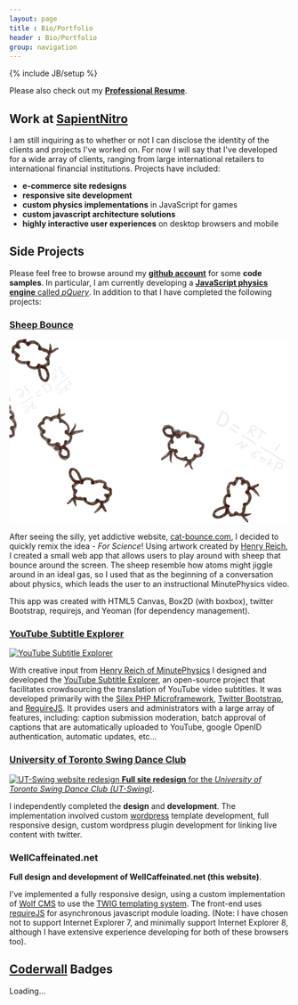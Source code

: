 ```yaml
---
layout: page
title : Bio/Portfolio
header : Bio/Portfolio
group: navigation
---
```

{% include JB/setup %}

Please also check out my [**Professional Resume**](https://docs.google.com/file/d/0B0upmpq7rS__REFFMFB6dTVSX0E/view).

## Work at [**SapientNitro**](http://www.sapient.com/en-us/sapientnitro.html)

I am still inquiring as to whether or not I can disclose the identity of the clients and projects I've worked on. For now I will say that I've developed for a wide array of clients, ranging from large international retailers to international financial institutions. Projects have included:

- **e-commerce site redesigns**
- **responsive site development**
- **custom physics implementations** in JavaScript for games
- **custom javascript architecture solutions**
- **highly interactive user experiences** on desktop browsers and mobile

## Side Projects

Please feel free to browse around my **[github account](https://github.com/wellcaffeinated)** for some **code samples**. In particular, I am currently developing a [**JavaScript physics engine** called *pQuery*](https://github.com/wellcaffeinated/pQuery). In addition to that I have completed the following projects:

### [Sheep Bounce](http://minutephysics.github.com/Sheep-Bounce/)

[![Sheep Bounce](/images/sheepbounce.gif)](http://minutephysics.github.com/Sheep-Bounce/)

After seeing the silly, yet addictive website, [cat-bounce.com](http://cat-bounce.com), I decided to quickly remix the idea - *For Science*! Using artwork created by [Henry Reich](http://minutephysics.com), I created a small web app that allows users to play around with sheep that bounce around the screen. The sheep resemble how atoms might jiggle around in an ideal gas, so I used that as the beginning of a conversation about physics, which leads the user to an instructional MinutePhysics video.

This app was created with HTML5 Canvas, Box2D (with boxbox), twitter Bootstrap, requirejs, and Yeoman (for dependency management).

### [YouTube Subtitle Explorer](/projects/youtube-subtitle-explorer)

[![YouTube Subtitle Explorer](http://content.screencast.com/users/jpalfr/folders/Jing/media/0f749363-70e4-46eb-9787-3d5561b58cfd/00000146.png)](/projects/youtube-subtitle-explorer)

With creative input from [Henry Reich of MinutePhysics](http://minutephysics.com) I designed and developed the [YouTube Subtitle Explorer](/projects/youtube-subtitle-explorer), an open-source project that facilitates crowdsourcing the translation of YouTube video subtitles. It was developed primarily with the [Silex PHP Microframework](http://silex.sensiolabs.org), [Twitter Bootstrap](http://twitter.github.com/bootstrap/index.html), and [RequireJS](http://requirejs.org). It provides users and administrators with a large array of features, including: caption submission moderation, batch approval of captions that are automatically uploaded to YouTube, google OpenID authentication, automatic updates, etc...

### [University of Toronto Swing Dance Club](http://ut-swing.info)

[![UT-Swing website redesign](http://content.screencast.com/users/jpalfr/folders/Jing/media/c5453262-762e-4a84-87e1-0554f1b56b42/00000126.png) **Full site redesign** for the *University of Toronto Swing Dance Club (UT-Swing)*](http://ut-swing.info). 

I independently completed the **design** and **development**. The implementation involved custom [wordpress](http://wordpress.org) template development, full responsive design, custom wordpress plugin development for linking live content with twitter.

### WellCaffeinated.net

**Full design and development of WellCaffeinated.net (this website)**. 

I've implemented a fully responsive design, using a custom implementation of [Wolf CMS](http://wolfcms.org) to use the [TWIG templating system](http://twig.sensiolabs.org). The front-end uses [requireJS](http://requirejs.org) for asynchronous javascript module loading. (Note: I have chosen not to support Internet Explorer 7, and minimally support Internet Explorer 8, although I have extensive experience developing for both of these browsers too).

## [Coderwall](https://coderwall.com/wellcaffeinated) Badges

<div id="coderwall-badges">Loading...</div>

<script>
require(['boot-index'], function(){
require(
[
    'jquery',
    'tpl!templates/coderwall.tpl'
],
function(
    $,
    tpl
){
    $.ajax({
        url: 'https://coderwall.com/wellcaffeinated.json',
        dataType: 'jsonp',
        success: function(response){

            $('#coderwall-badges').html( tpl.render(response.data) );
        }
    });
}
);
});
</script>